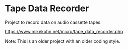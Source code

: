 Tape Data Recorder
==================

Project to record data on audio cassette tapes.

https://www.mikekohn.net/micro/tape_data_recorder.php

Note: This is an older project with an older coding style.

